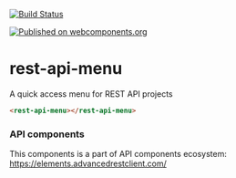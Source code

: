 [![Build Status](https://travis-ci.org/advanced-rest-client/api-url-data-model.svg?branch=stage)](https://travis-ci.org/advanced-rest-client/rest-api-menu)

[![Published on webcomponents.org](https://img.shields.io/badge/webcomponents.org-published-blue.svg)](https://www.webcomponents.org/element/advanced-rest-client/rest-api-menu)

# rest-api-menu

A quick access menu for REST API projects

```html
<rest-api-menu></rest-api-menu>
```

### API components

This components is a part of API components ecosystem: https://elements.advancedrestclient.com/

